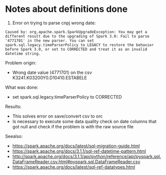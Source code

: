 # Notes about definitions done

1. Error on trying to parse cnpj wrong date:

```shell
Caused by: org.apache.spark.SparkUpgradeException: You may get a different result due to the upgrading of Spark 3.0: Fail to parse 
'4771701' in the new parser. You can set spark.sql.legacy.timeParserPolicy to LEGACY to restore the behavior before Spark 3.0, or set to CORRECTED and treat it as an invalid datetime string.
```

Problem origin:
- Wrong date value (4771701) on the csv K3241.K03200Y0.D10410.ESTABELE

What was done:
- set spark.sql.legacy.timeParserPolicy to CORRECTED

Results:
- This solves error on save/convert csv to orc
- Is necessary to execute some data quality check on date columns that got null and check if the problem is with the raw source file

Seealso: 
- https://spark.apache.org/docs/latest/sql-migration-guide.html
- https://spark.apache.org/docs/3.1.1/sql-ref-datetime-pattern.html
- http://spark.apache.org/docs/3.1.1/api/python/reference/api/pyspark.sql.DataFrameReader.csv.html#pyspark.sql.DataFrameReader.csv
- https://spark.apache.org/docs/latest/sql-ref-datatypes.html